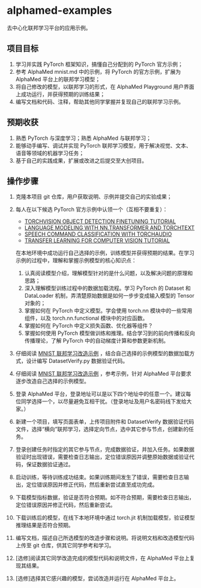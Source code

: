 # alphamed-examples

去中心化联邦学习平台的应用示例。

## 项目目标

1. 学习并实践 PyTorch 框架知识，搞懂自己分配到的 PyTorch 官方示例；
2. 参考 AlphaMed mnist.md 中的示例，将 PyTorch 的官方示例，扩展为 AlphaMed 平台上的联邦学习模型；
3. 将自己修改的模型，以联邦学习的形式，在 AlphaMed Playground 用户界面上成功运行，并获得预期的训练结果；
4. 编写文档和代码、注释，帮助其他同学掌握并复现自己的联邦学习示例。

## 预期收获

1. 熟悉 PyTorch 与深度学习；熟悉 AlphaMed 与联邦学习；
2. 能够动手编写、调试并实现 PyTorch 联邦学习模型，用于解决视觉、文本、语音等领域的机器学习任务；
3. 基于自己的实践成果，扩展或改进之后提交至大创项目。

## 操作步骤
1. 克隆本项目 git 仓库，用户获取说明、示例并提交自己的实验成果；
2. 每人在以下候选 PyTorch 官方示例中认领一个（互相不要重复）：
   - [TORCHVISION OBJECT DETECTION FINETUNING TUTORIAL](https://pytorch.org/tutorials/intermediate/torchvision_tutorial.html)
   - [LANGUAGE MODELING WITH NN.TRANSFORMER AND TORCHTEXT](https://pytorch.org/tutorials/beginner/transformer_tutorial.html)
   - [SPEECH COMMAND CLASSIFICATION WITH TORCHAUDIO](https://pytorch.org/tutorials/intermediate/speech_command_classification_with_torchaudio_tutorial.html)
   - [TRANSFER LEARNING FOR COMPUTER VISION TUTORIAL](https://pytorch.org/tutorials/beginner/transfer_learning_tutorial.html)

   在本地环境中成功运行自己选择的示例，训练模型并获得预期的结果。在学习示例的过程中，理解和掌握示例模型的核心知识点：
   1. 认真阅读模型介绍，理解模型针对的是什么问题，以及解决问题的原理和思路；
   2. 深入理解模型训练过程中的数据加载流程。学习 PyTorch 的 Dataset 和 DataLoader 机制，弄清楚原始数据是如何一步步变成输入模型的 Tensor 对象的；
   3. 掌握如何在 PyTorch 中定义模型。学会使用 torch.nn 模块中的一些常用组件，以及 torch.nn.functional 模块中的对应函数。
   4. 掌握如何在 PyTorch 中定义损失函数、优化器等组件？
   5. 掌握如何使用 PyTorch 模型做训练和推理。结合学习到的前向传播和反向传播理论，了解 PyTorch 中的自动梯度计算和参数更新机制。
3. 仔细阅读 [MNIST 联邦学习改造示例](./mnist.md) ，结合自己选择的示例模型的数据加载方式，设计编写  DatasetVerify.py 数据验证代码。
4. 仔细阅读 [MNIST 联邦学习改造示例](./mnist.md) ，参考示例，针对 AlphaMed 平台要求逐步改造自己选择的示例模型。
5. 登录 AlphaMed 平台，登录地址可以是以下四个地址中的任意一个。建议每位同学选择一个，以尽量避免互相干扰。（登录地址及用户名密码线下发给大家。）
6. 新建一个项目，填写页面表单，上传项目附件和 DatasetVerify 数据验证代码文件，选择“横向”联邦学习，选择定向节点，选中其它参与节点，创建新的任务。
7. 登录创建任务时指定的其它参与节点，完成数据验证，并加入任务。如果数据验证时出现错误，需要检查日志输出，定位错误原因并调整原始数据或验证代码，保证数据验证通过。
8. 启动训练，等待训练成功结束。如果训练期间发生了错误，需要检查日志输出，定位错误原因并修正代码，然后重新尝试直至成功完成。
9. 下载模型指标数据，验证是否符合预期。如不符合预期，需要检查日志输出，定位错误原因并修正代码，然后重新尝试。
10. 下载训练后的模型，在线下本地环境中通过 torch.jit 机制加载模型，验证模型推理结果是否符合预期。
11. 编写文档，描述自己所选模型的改造步骤和说明。将说明文档和改造模型代码上传至 git 仓库，供其它同学参考和学习。
12. \[选修\]阅读其它同学改造完成的模型代码和说明文件，在 AlphaMed 平台上复现其结果。
13. \[选修\]选择其它感兴趣的模型，尝试改造并运行在 AlphaMed 平台上。
